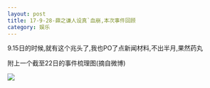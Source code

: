 ```yaml
---
layout: post
title: 17-9-28-薛之谦人设真`血崩,本次事件回顾
category: 娱乐
---
```


9.15日的时候,就有这个兆头了,我也PO了点新闻材料,不出半月,果然药丸

附上一个截至22日的事件梳理图(摘自微博)

![](http://wx3.sinaimg.cn/mw690/a22a1a32gy1fjscsettx1j20u01b24dx.jpg)